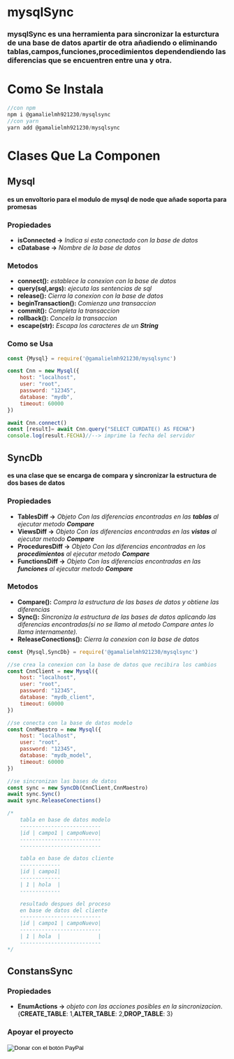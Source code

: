 # mysqlSync
### **mysqlSync** es una herramienta para sincronizar la esturctura de una base de datos apartir de otra añadiendo o eliminando tablas,campos,funciones,procedimientos dependendiendo las diferencias que se encuentren entre una y otra.

# Como Se Instala
```javascript 
//con npm
npm i @gamalielmh921230/mysqlsync 
//con yarn
yarn add @gamalielmh921230/mysqlsync
````
# Clases Que La Componen
## **Mysql**
#### es un envoltorio para el modulo de mysql de node que añade  soporta para promesas
### **Propiedades**
- **isConnected ->** *Indica si esta conectado con la base de datos*
- **cDatabase ->** *Nombre de la base de datos*
### **Metodos**
- **connect():** *establece la conexion con la base de datos*
- **query(sql,args):** *ejecuta las sentencias de sql*
- **release():** *Cierra la conexion con la base de datos*
- **beginTransaction():** *Comienza una transaccion*
- **commit():** *Completa la transaccion*
- **rollback():** *Concela la transaccion*
- **escape(str):** *Escapa los caracteres de un **String***
### **Como se Usa**

```javascript 
const {Mysql} = require('@gamalielmh921230/mysqlsync')

const Cnn = new Mysql({
    host: "localhost", 
    user: "root", 
    password: "12345",
    database: "mydb",
    timeout: 60000
})

await Cnn.connect()
const [result]= await Cnn.query("SELECT CURDATE() AS FECHA")
console.log(result.FECHA)//--> imprime la fecha del servidor
````

## **SyncDb**
#### es una clase que se encarga de compara y sincronizar la estructura de dos bases de datos
### **Propiedades**
- **TablesDiff ->** *Objeto Con las diferencias encontradas en las **tablas** al ejecutar metodo **Compare***
- **ViewsDiff ->** *Objeto Con las diferencias encontradas en las **vistas** al ejecutar metodo **Compare***
- **ProceduresDiff ->** *Objeto Con las diferencias encontradas en los **procedimientos** al ejecutar metodo **Compare***
- **FunctionsDiff ->** *Objeto Con las diferencias encontradas en las **funciones** al ejecutar metodo **Compare***
### **Metodos**
- **Compare():** *Compra la estructura de las bases de datos y obtiene las diferencias*
- **Sync():** *Sincroniza la estructura de las bases de datos aplicando las diferencias encontradas(si no se llamo al metodo Compare antes lo llama internamente).*
- **ReleaseConections():** *Cierra la conexion con la base de datos*

```javascript 
const {Mysql,SyncDb} = require('@gamalielmh921230/mysqlsync')

//se crea la conexion con la base de datos que recibira los cambios
const CnnClient = new Mysql({
    host: "localhost", 
    user: "root", 
    password: "12345",
    database: "mydb_client",
    timeout: 60000
})

//se conecta con la base de datos modelo
const CnnMaestro = new Mysql({
    host: "localhost", 
    user: "root", 
    password: "12345",
    database: "mydb_model",
    timeout: 60000
})

//se sincronizan las bases de datos
const sync = new SyncDb(CnnClient,CnnMaestro)
await sync.Sync()
await sync.ReleaseConections()

/*
    tabla en base de datos modelo
    --------------------------
    |id | campo1 | campoNuevo|
    --------------------------
    --------------------------

    tabla en base de datos cliente
    -------------
    |id | campo1|
    -------------
    | 1 | hola  |
    -------------

    resultado despues del proceso 
    en base de datos del cliente
    --------------------------
    |id | campo1 | campoNuevo|
    -------------------------- 
    | 1 | hola  |            |
    --------------------------
*/
````
## **ConstansSync**
### **Propiedades**
- **EnumActions ->** *objeto con las acciones posibles en la sincronizacion*. {**CREATE_TABLE**: 1,**ALTER_TABLE**: 2,**DROP_TABLE**: 3}

### **Apoyar el proyecto**
<form action="https://www.paypal.com/cgi-bin/webscr" method="post" target="_top">
<input type="hidden" name="cmd" value="_s-xclick" />
<input type="hidden" name="hosted_button_id" value="HJT3RJKJ44EWQ" />
<input type="image" src="https://www.paypalobjects.com/es_XC/MX/i/btn/btn_donateCC_LG.gif" border="0" name="submit" title="PayPal - The safer, easier way to pay online!" alt="Donar con el botón PayPal" />
<img alt="" border="0" src="https://www.paypal.com/es_MX/i/scr/pixel.gif" width="1" height="1" />
</form>